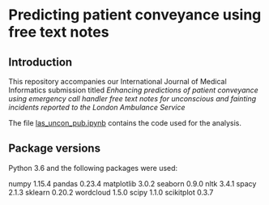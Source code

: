 # Predicting patient conveyance using free text notes

## Introduction

This repository accompanies our International Journal of Medical Informatics submission titled *Enhancing predictions of patient conveyance using emergency call handler free text notes for unconscious and fainting incidents reported to the London Ambulance Service*

The file [las_uncon_pub.ipynb](https://github.com/KCL-Health-NLP/las_uncons/blob/master/las_uncon_pub.ipynb) contains the code used for the analysis.

## Package versions

Python 3.6 and the following packages were used:

numpy 1.15.4
pandas 0.23.4
matplotlib 3.0.2
seaborn 0.9.0
nltk 3.4.1
spacy 2.1.3
sklearn 0.20.2
wordcloud 1.5.0
scipy 1.1.0
scikitplot 0.3.7
